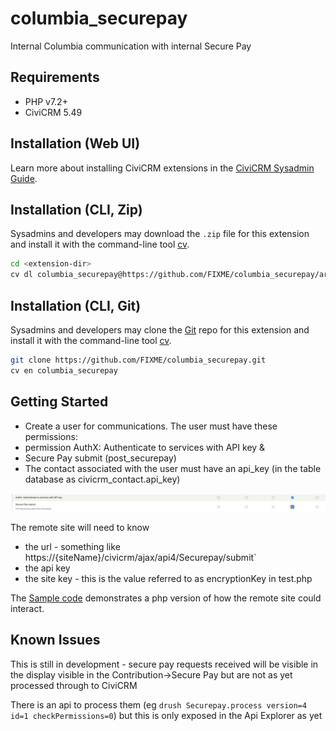 # columbia_securepay

Internal Columbia communication with internal Secure Pay

## Requirements

* PHP v7.2+
* CiviCRM 5.49

## Installation (Web UI)

Learn more about installing CiviCRM extensions in the [CiviCRM Sysadmin Guide](https://docs.civicrm.org/sysadmin/en/latest/customize/extensions/).

## Installation (CLI, Zip)

Sysadmins and developers may download the `.zip` file for this extension and
install it with the command-line tool [cv](https://github.com/civicrm/cv).

```bash
cd <extension-dir>
cv dl columbia_securepay@https://github.com/FIXME/columbia_securepay/archive/master.zip
```

## Installation (CLI, Git)

Sysadmins and developers may clone the [Git](https://en.wikipedia.org/wiki/Git) repo for this extension and
install it with the command-line tool [cv](https://github.com/civicrm/cv).

```bash
git clone https://github.com/FIXME/columbia_securepay.git
cv en columbia_securepay
```

## Getting Started

- Create a user for communications. The user must have these  permissions:
- permission AuthX: Authenticate to services with API key &
- Secure Pay submit (post_securepay)
- The contact associated with the user must have an api_key (in the table database as civicrm_contact.api_key)

![img.png](img.png)

The remote site will need to know
- the url - something like https://{siteName}/civicrm/ajax/api4/Securepay/submit`
- the api key
- the site key - this is the value referred to as encryptionKey in test.php

The [Sample code](test.php) demonstrates a php version of how the remote site
could interact.

## Known Issues

This is still in development - secure pay requests received will
be visible in the display visible in the Contribution->Secure Pay
but are not as yet processed through to CiviCRM

There is an api to process them (eg
`drush Securepay.process version=4 id=1 checkPermissions=0`)
but this is only exposed in the Api Explorer as yet
